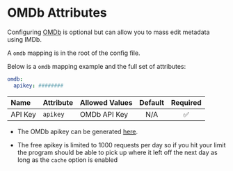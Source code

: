 # OMDb Attributes

Configuring [OMDb](https://www.omdbapi.com/) is optional but can allow you to mass edit metadata using IMDb.

A `omdb` mapping is in the root of the config file.

Below is a `omdb` mapping example and the full set of attributes:
```yaml
omdb:
  apikey: ########
```

| Name    | Attribute | Allowed Values | Default | Required |
|:--------|:----------|:---------------|:-------:|:--------:|
| API Key | `apikey`  | OMDb API Key   |   N/A   | &#9989;  |

* The OMDb apikey can be generated [here](http://www.omdbapi.com/apikey.aspx).

* The free apikey is limited to 1000 requests per day so if you hit your limit the program should be able to pick up where it left off the next day as long as the `cache` option is enabled 
